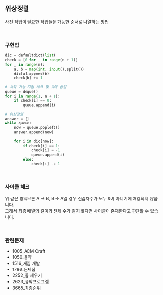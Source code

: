## 위상정렬

사전 작업이 필요한 작업들을 가능한 순서로 나열하는 방법

<br>

### 구현법

```python
dic = defaultdict(list)
check = [0 for _ in range(n + 1)]
for _ in range(m):
    a, b = map(int, input().split())
    dic[a].append(b)
    check[b] += 1

# 시작 가능 지점 체크 및 큐에 삽입
queue = deque()
for i in range(1, n + 1):
    if check[i] == 0:
        queue.append(i)

# 위상정렬
answer = []
while queue:
    now = queue.popleft()
    answer.append(now)

    for i in dic[now]:
        if check[i] == 1:
            check[i] = -1
            queue.append(i)
        else:
            check[i] -= 1
```

<br>

### 사이클 체크

위 같은 방식으론 A -> B, B -> A일 경우 진입차수가 모두 0이 아니기에 체킹되지 않습니다.   
그래서 최종 배열의 길이와 전체 수가 같지 않다면 사이클이 존재한다고 판단할 수 있습니다.

<br>

### 관련문제
* 1005_ACM Craft
* 1050_물약
* 1516_게임 개발
* 1766_문제집
* 2252_줄 세우기
* 2623_음악프로그램
* 3665_최종순위